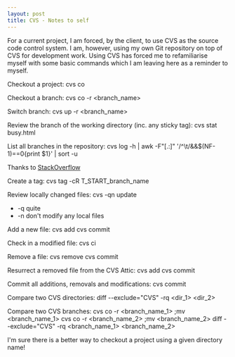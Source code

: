 ```yaml
---
layout: post
title: CVS - Notes to self
---
```


For a current project, I am forced, by the client, to use CVS as the source code control system. I am, however, using my own Git repository on top of CVS for development work. Using CVS has forced me to refamiliarise myself with some basic commands which I am leaving here as a reminder to myself.


Checkout a project:
	cvs co <project>


Checkout a branch:
	cvs co -r <branch_name> <project>


Switch branch:
	cvs up -r <branch_name>


Review the branch of the working directory (inc. any sticky tag):
	cvs stat busy.html


List all branches in the repository:
	cvs log -h | awk -F"[.:]" '/^\t/&&$(NF-1)==0{print $1}' | sort -u

Thanks to [StackOverflow](http://stackoverflow.com/a/2765076/318302)


Create a tag:
	cvs tag -cR T_START_branch_name


Review locally changed files:
	cvs -qn update
- -q quite
- -n don't modify any local files


Add a new file:
	cvs add <filename>
	cvs commit <filename>


Check in a modified file:
	cvs ci <filename>


Remove a file:
	cvs remove <filename>
	cvs commit <filename>


Resurrect a removed file from the CVS Attic:
	cvs add <filename>
	cvs commit <filename>

Commit all additions, removals and modifications:
	cvs commit


Compare two CVS directories:
	diff --exclude="CVS" -rq <dir_1> <dir_2>


Compare two CVS branches:
	cvs co -r <branch_name_1> <project>;mv <project> <branch_name_1>
	cvs co -r <branch_name_2> <project>;mv <project> <branch_name_2>
	diff --exclude="CVS" -rq <branch_name_1> <branch_name_2>

I'm sure there is a better way to checkout a project using a given directory name!
